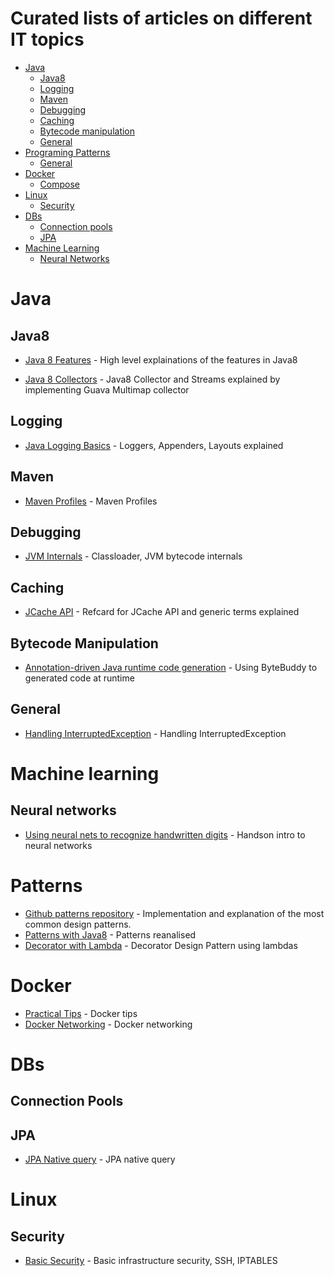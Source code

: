# Curated lists of articles on different IT topics

- [Java](#java)
    - [Java8](#java8)
    - [Logging](#logging)
    - [Maven](#maven)
    - [Debugging](#debugging)
    - [Caching](#caching)
    - [Bytecode manipulation](#bytecode-manipulation)
    - [General](#general)
- [Programing Patterns](#patterns)    
    - [General](#general)
- [Docker](#docker)
    - [Compose](#compose)
- [Linux](#linux)
    - [Security](#security)
- [DBs](#database)
    - [Connection pools](#ancients)
    - [JPA](#jpa)
- [Machine Learning](#machine-learning)
    - [Neural Networks](#neural-networks)
    
    
# Java    

## Java8

* [Java 8 Features](http://winterbe.com/posts/2014/03/16/java-8-tutorial/) - High level explainations of the features in Java8
  
* [Java 8 Collectors](http://codingjunkie.net/guava-and-java8-collectors/) - Java8 Collector and Streams explained by implementing Guava Multimap collector

## Logging
 * [Java Logging Basics](https://www.loggly.com/ultimate-guide/java-logging-basics/) - Loggers, Appenders, Layouts explained

## Maven
 * [Maven Profiles](http://www.petrikainulainen.net/programming/tips-and-tricks/creating-profile-specific-configuration-files-with-maven/) - Maven Profiles

## Debugging
 * [JVM Internals](http://www.cubrid.org/blog/dev-platform/understanding-jvm-internals/) - Classloader, JVM bytecode internals   

## Caching
 * [JCache API](https://dzone.com/refcardz/java-caching) - Refcard for JCache API and generic terms explained

## Bytecode Manipulation

* [Annotation-driven Java runtime code generation](http://zeroturnaround.com/rebellabs/how-my-new-friend-byte-buddy-enables-annotation-driven-java-runtime-code-generation) - Using ByteBuddy to generated code at runtime


## General
 * [Handling InterruptedException](http://www.ibm.com/developerworks/library/j-jtp05236/) - Handling InterruptedException

# Machine learning

## Neural networks
* [Using neural nets to recognize handwritten digits](http://neuralnetworksanddeeplearning.com/chap1.html) - Handson intro to neural networks

# Patterns
* [Github patterns repository](https://github.com/iluwatar/java-design-patterns) - Implementation and explanation of the most common design patterns.
* [Patterns with Java8](https://www.youtube.com/watch?v=-k2X7guaArU) - Patterns reanalised 
* [Decorator with Lambda](http://www.javaadvent.com/2015/12/decorator-design-pattern-using-lambdas.html) - Decorator Design Pattern using lambdas

# Docker
* [Practical Tips](http://www.smartjava.org/content/10-practical-docker-tips-day-day-docker-usage) - Docker tips
* [Docker Networking](https://docs.docker.com/engine/userguide/networking/dockernetworks/) - Docker networking

# DBs

## Connection Pools


## JPA
* [JPA Native query](http://www.thoughts-on-java.org/jpa-native-queries/) - JPA native query

# Linux

## Security
* [Basic Security](http://blog.mailgun.com/security-guide-basic-infrastructure-security/) - Basic infrastructure security, SSH, IPTABLES
